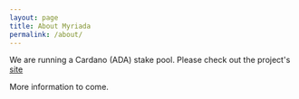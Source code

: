 ```yaml
---
layout: page
title: About Myriada
permalink: /about/
---
```


We are running a Cardano (ADA) stake pool. Please check out the project's [site](https://www.cardano.org/en/home/)

More information to come.
